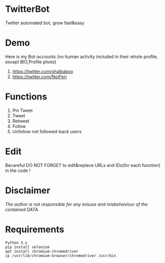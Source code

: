 # TwitterBot
Twitter automated bot, grow fast&easy
# Demo
Here is my Bot-accounts (no human activity included in their whole profile, except BIO,Profile photo)
1. https://twitter.com/shalbaboo
2. https://twitter.com/NotFeri
# Functions
1. Pin Tweet
2. Tweet
3. Retweet
4. Follow
5. Unfollow not followed-back users
# Edit
Becareful DO NOT FORGET to edit&replace URLs and IDs(for each function) in the code !
# Disclaimer
*The author is not responsible for any misuse and misbehaviour of the contained DATA.*
# Requirements
```
Python 3.x
pip install selenium
apt install chromium-chromedriver
cp /usr/lib/chromium-browser/chromedriver /usr/bin
```
